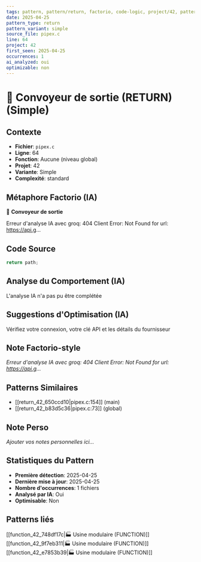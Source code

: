 ```yaml
---
tags: pattern, pattern/return, factorio, code-logic, project/42, pattern/variant/simple
date: 2025-04-25
pattern_type: return
pattern_variant: simple
source_file: pipex.c
line: 64
project: 42
first_seen: 2025-04-25
occurrences: 1
ai_analyzed: oui
optimizable: non
---
```


# 🚚 Convoyeur de sortie (RETURN) (Simple)

## Contexte
- **Fichier**: `pipex.c`
- **Ligne**: 64
- **Fonction**: Aucune (niveau global)
- **Projet**: 42
- **Variante**: Simple
- **Complexité**: standard

## Métaphore Factorio (IA)
🚚 **Convoyeur de sortie**

Erreur d'analyse IA avec groq: 404 Client Error: Not Found for url: https://api.g...

## Code Source
```c
return path;
```

## Analyse du Comportement (IA)
L'analyse IA n'a pas pu être complétée

## Suggestions d'Optimisation (IA)
Vérifiez votre connexion, votre clé API et les détails du fournisseur

## Note Factorio-style
*Erreur d'analyse IA avec groq: 404 Client Error: Not Found for url: https://api.g...*

## Patterns Similaires
- [[return_42_650ccd10|pipex.c:154]] (main)
- [[return_42_b83d5c36|pipex.c:73]] (global)

## Note Perso
*Ajouter vos notes personnelles ici...*

## Statistiques du Pattern
- **Première détection**: 2025-04-25
- **Dernière mise à jour**: 2025-04-25
- **Nombre d'occurrences**: 1 fichiers
- **Analysé par IA**: Oui
- **Optimisable**: Non

## Patterns liés
[[function_42_748df17c|🏭 Usine modulaire (FUNCTION)]]
[[function_42_9f7eb311|🏭 Usine modulaire (FUNCTION)]]
[[function_42_e7853b39|🏭 Usine modulaire (FUNCTION)]]
